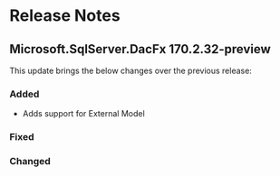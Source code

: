 # Release Notes

## Microsoft.SqlServer.DacFx 170.2.32-preview

This update brings the below changes over the previous release:

### Added
* Adds support for External Model 

### Fixed

### Changed
